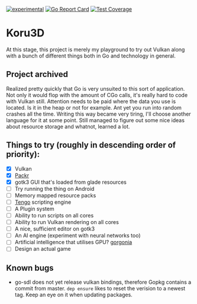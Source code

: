 [![experimental](http://badges.github.io/stability-badges/dist/experimental.svg)](http://github.com/badges/stability-badges)
[![Go Report Card](https://goreportcard.com/badge/github.com/devblok/koru)](https://goreportcard.com/report/github.com/devblok/koru)
[![Test Coverage](https://api.codeclimate.com/v1/badges/2a8868a10a3e307f1189/test_coverage)](https://codeclimate.com/github/devblok/koru/test_coverage)

# Koru3D

At this stage, this project is merely my playground to try out Vulkan along
with a bunch of different things both in Go and technology in general.

## Project archived
Realized pretty quickly that Go is very unsuited to this sort of application.
Not only it would flop with the amount of CGo calls, it's really hard to code
with Vulkan still. Attention needs to be paid where the data you use is located.
Is it in the heap or not for example. Ant yet you run into random crashes all the time.
Writing this way became very tiring, I'll choose another language for it at some point.
Still managed to figure out some nice ideas about resource storage and whatnot, learned a lot.

## Things to try (roughly in descending order of priority):
- [x] Vulkan
- [x] [Packr](https://github.com/gobuffalo/packr)
- [x] gotk3 GUI that's loaded from glade resources
- [ ] Try running the thing on Android
- [ ] Memory mapped resource packs
- [ ] [Tengo](https://github.com/d5/tengo) scripting engine
- [ ] A Plugin system
- [ ] Ability to run scripts on all cores
- [ ] Ability to run Vulkan rendering on all cores
- [ ] A nice, sufficient editor on gotk3
- [ ] An AI engine (experiment with neural networks too)
- [ ] Artificial intelligence that utilises GPU? [gorgonia](https://github.com/gorgonia/gorgonia)
- [ ] Design an actual game

## Known bugs

- go-sdl does not yet release vulkan bindings, therefore Gopkg contains a commit from master. `dep ensure` likes to reset the verision to a newest tag. Keep an eye on it when updating packages.
